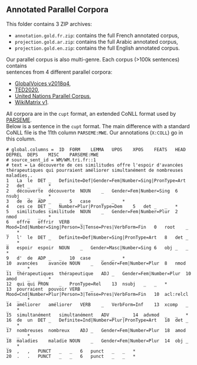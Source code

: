 ## Annotated Parallel Corpora

This folder contains 3 ZIP archives:
* `annotation.gold.fr.zip`: contains the full French annotated corpus,
* `projection.gold.ar.zip`: contains the full Arabic annotated corpus,
* `projection.gold.en.zip`: contains the full English annotated corpus.

Our parallel corpus is also multi-genre. Each corpus (>100k sentences) contains  
sentences from 4 different parallel corpora:
* [GlobalVoices v2018q4](https://opus.nlpl.eu/GlobalVoices.php),
* [TED2020](https://opus.nlpl.eu/TED2020.php),
* [United Nations Parallel Corpus](https://conferences.unite.un.org/uncorpus),
* [WikiMatrix v1](https://opus.nlpl.eu/WikiMatrix.php).

All corpora are in the `cupt` format, an extended CoNLL format used by [PARSEME](https://typo.uni-konstanz.de/parseme/).  
Below is a sentence in the `cupt` format. The main difference with a standard  
CoNLL file is the 11th column `PARSEME:MWE`. Our annotations (`X:COLL`) go in  
this column.

```console
# global.columns =	ID	FORM	LEMMA	UPOS	XPOS	FEATS	HEAD	DEPREL	DEPS	MISC	PARSEME:MWE
# source_sent_id = WM/WM.tri.fr::1
# text = La découverte de ces similitudes offre l'espoir d'avancées thérapeutiques qui pourraient améliorer simultanément de nombreuses maladies,.
1	La	le	DET	_	Definite=Def|Gender=Fem|Number=Sing|PronType=Art	2	det	_	_	*
2	découverte	découverte	NOUN	_	Gender=Fem|Number=Sing	6	nsubj	_	_	*
3	de	de	ADP	_	_	5	case	_	_	*
4	ces	ce	DET	_	Number=Plur|PronType=Dem	5	det	_	_	*
5	similitudes	similitude	NOUN	_	Gender=Fem|Number=Plur	2	nmod	_	_	*
6	offre	offrir	VERB	_	Mood=Ind|Number=Sing|Person=3|Tense=Pres|VerbForm=Fin	0	root	_	_	*
7	l'	le	DET	_	Definite=Def|Number=Sing|PronType=Art	8	det	_	_	*
8	espoir	espoir	NOUN	_	Gender=Masc|Number=Sing	6	obj	_	_	*
9	d'	de	ADP	_	_	10	case	_	_	*
10	avancées	avancée	NOUN	_	Gender=Fem|Number=Plur	8	nmod	_	_	*
11	thérapeutiques	thérapeutique	ADJ	_	Gender=Fem|Number=Plur	10	amod	_	_	*
12	qui	qui	PRON	_	PronType=Rel	13	nsubj	_	_	*
13	pourraient	pouvoir	VERB	_	Mood=Cnd|Number=Plur|Person=3|Tense=Pres|VerbForm=Fin	10	acl:relcl	_	_	*
14	améliorer	améliorer	VERB	_	VerbForm=Inf	13	xcomp	_	_	*
15	simultanément	simultanément	ADV	_	_	14	advmod	_	_	*
16	de	un	DET	_	Definite=Ind|Number=Plur|PronType=Art	18	det	_	_	*
17	nombreuses	nombreux	ADJ	_	Gender=Fem|Number=Plur	18	amod	_	_	*
18	maladies	maladie	NOUN	_	Gender=Fem|Number=Plur	14	obj	_	_	*
19	,	,	PUNCT	_	_	6	punct	_	_	*
20	.	.	PUNCT	_	_	6	punct	_	_	*
```